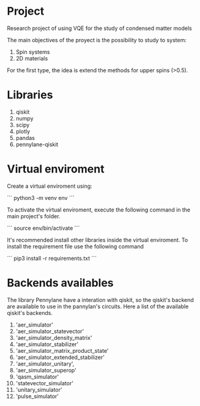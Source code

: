 # Project
Research project of using VQE for the study of condensed matter models

The main objectives of the proyect is the possibility to study to system:
1. Spin systems
2. 2D materials

For the first type, the idea is extend the methods for upper spins (>0.5).

# Libraries
1. qiskit
2. numpy
3. scipy
4. plotly
5. pandas
6. pennylane-qiskit

# Virtual enviroment
Create a virtual enviroment using:

´´´  python3 -m venv env ´´´

To activate the virtual enviroment, execute the following command in the main project's folder.

´´´ source env/bin/activate ´´´

It's recommended install other libraries inside the virtual enviroment. To install the requirement file use the following command

´´´ pip3 install -r requirements.txt ´´´


# Backends availables
The library Pennylane have a interation with qiskit, so the qiskit's backend are available to use in the pannylan's circuits. Here a list of the available qiskit's backends.
1. 'aer_simulator'
2. 'aer_simulator_statevector'
3. 'aer_simulator_density_matrix'
4. 'aer_simulator_stabilizer'
5. 'aer_simulator_matrix_product_state'
6. 'aer_simulator_extended_stabilizer'
7. 'aer_simulator_unitary', 
8. 'aer_simulator_superop'
9. 'qasm_simulator'
10. 'statevector_simulator'
11. 'unitary_simulator'
12. 'pulse_simulator'
